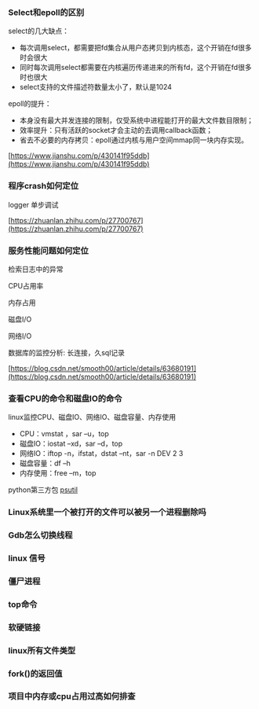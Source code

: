 ### Select和epoll的区别

select的几大缺点：
- 每次调用select，都需要把fd集合从用户态拷贝到内核态，这个开销在fd很多时会很大
- 同时每次调用select都需要在内核遍历传递进来的所有fd，这个开销在fd很多时也很大
- select支持的文件描述符数量太小了，默认是1024

epoll的提升：
- 本身没有最大并发连接的限制，仅受系统中进程能打开的最大文件数目限制；
- 效率提升：只有活跃的socket才会主动的去调用callback函数；
- 省去不必要的内存拷贝：epoll通过内核与用户空间mmap同一块内存实现。

[https://www.jianshu.com/p/430141f95ddb](https://www.jianshu.com/p/430141f95ddb)

### 程序crash如何定位

logger 单步调试

[https://zhuanlan.zhihu.com/p/27700767](https://zhuanlan.zhihu.com/p/27700767)

### 服务性能问题如何定位

检索日志中的异常

CPU占用率

内存占用

磁盘I/O

网络I/O

数据库的监控分析: 长连接，久sql记录

[https://blog.csdn.net/smooth00/article/details/63680191](https://blog.csdn.net/smooth00/article/details/63680191)

### 查看CPU的命令和磁盘IO的命令

linux监控CPU、磁盘IO、网络IO、磁盘容量、内存使用

- CPU：vmstat ，sar –u，top
- 磁盘IO：iostat –xd，sar –d，top
- 网络IO：iftop -n，ifstat，dstat –nt，sar -n DEV 2 3
- 磁盘容量：df –h 
- 内存使用：free –m，top


python第三方包 [psutil](https://github.com/giampaolo/psutil)

### Linux系统里一个被打开的文件可以被另一个进程删除吗

### Gdb怎么切换线程

### linux 信号

### 僵尸进程

### top命令

### 软硬链接

### linux所有文件类型

### fork()的返回值

### 项目中内存或cpu占用过高如何排查